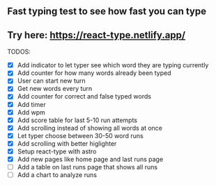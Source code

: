 ## Fast typing test to see how fast you can type

## Try here: https://react-type.netlify.app/

TODOS:

- [x] Add indicator to let typer see which word they are typing currently
- [x] Add counter for how many words already been typed
- [x] User can start new turn
- [x] Get new words every turn
- [x] Add counter for correct and false typed words
- [x] Add timer
- [x] Add wpm
- [x] Add score table for last 5-10 run attempts
- [x] Add scrolling instead of showing all words at once
- [x] Let typer choose between 30-50 word runs
- [x] Add scrolling with better higlighter
- [x] Setup react-type with astro
- [x] Add new pages like home page and last runs page
- [ ] Add a table on last runs page that shows all runs
- [ ] Add a chart to analyze runs
